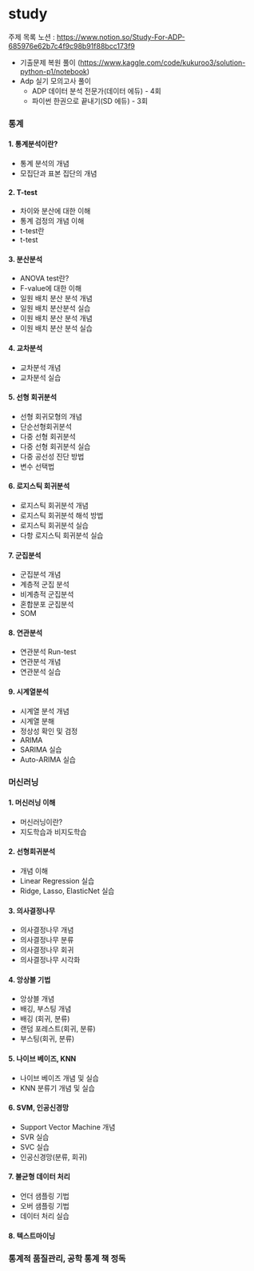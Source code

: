 # study

주제 목록 노션 : https://www.notion.so/Study-For-ADP-685976e62b7c4f9c98b91f88bcc173f9

- 기출문제 복원 풀이 
  (https://www.kaggle.com/code/kukuroo3/solution-python-p1/notebook)
- Adp 실기 모의고사 풀이
  - ADP 데이터 분석 전문가(데이터 에듀) - 4회
  - 파이썬 한권으로 끝내기(SD 에듀) - 3회


### 통계
#### 1. 통계분석이란?
- 통계 분석의 개념
- 모집단과 표본 집단의 개념

#### 2. T-test
- 차이와 분산에 대한 이해
- 통계 검정의 개념 이해
- t-test란
- t-test 


#### 3. 분산분석
- ANOVA test란?
- F-value에 대한 이해
- 일원 배치 분산 분석 개념
- 일원 배치 분산분석 실습
- 이원 배치 분산 분석 개념
- 이원 배치 분산 분석 실습

#### 4. 교차분석
- 교차분석 개념
- 교차분석 실습

#### 5. 선형 회귀분석
- 선형 회귀모형의 개념
- 단순선형회귀분석
- 다중 선형 회귀분석
- 다중 선형 회귀분석 실습
- 다중 공선성 진단 방법
- 변수 선택법

#### 6. 로지스틱 회귀분석
- 로지스틱 회귀분석 개념
- 로지스틱 회귀분석 해석 방법
- 로지스틱 회귀분석 실습
- 다항 로지스틱 회귀분석 실습

#### 7. 군집분석
- 군집분석 개념
- 계층적 군집 분석
- 비계층적 군집분석
- 혼합분포 군집분석
- SOM

#### 8. 연관분석
- 연관분석 Run-test
- 연관분석 개념
- 연관분석 실습

#### 9. 시계열분석
- 시계열 분석 개념
- 시계열 분해
- 정상성 확인 및 검정
- ARIMA
- SARIMA 실습
- Auto-ARIMA 실습

### 머신러닝
#### 1. 머신러닝 이해
- 머신러닝이란?
- 지도학습과 비지도학습

#### 2. 선형회귀분석
- 개념 이해 
- Linear Regression 실습
- Ridge, Lasso, ElasticNet 실습

#### 3. 의사결정나무
- 의사결정나무 개념
- 의사결정나무 분류
- 의사결정나무 회귀
- 의사결정나무 시각화

#### 4. 앙상블 기법
- 앙상블 개념
- 배깅, 부스팅 개념
- 배깅 (회귀, 분류)
- 랜덤 포레스트(회귀, 분류)
- 부스팅(회귀, 분류)

#### 5. 나이브 베이즈, KNN
- 나이브 베이즈 개념 및 실습
- KNN 분류기 개념 및 실습

#### 6. SVM, 인공신경망
- Support Vector Machine 개념
- SVR 실습
- SVC 실습
- 인공신경망(분류, 회귀)

#### 7. 불균형 데이터 처리
- 언더 샘플링 기법
- 오버 샘플링 기법
- 데이터 처리 실습

#### 8. 텍스트마이닝

### 통계적 품질관리, 공학 통계 책 정독
